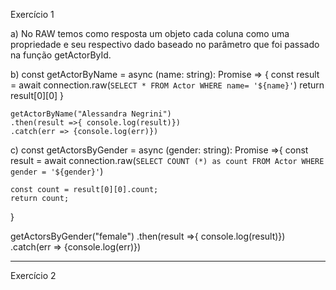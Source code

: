 Exercício 1

a) No RAW temos como resposta um objeto cada coluna como uma propriedade e seu respectivo dado baseado no parâmetro que foi passado na função getActorById.

b) const getActorByName = async (name: string): Promise<any> => {
        const result = await connection.raw(`
        SELECT * FROM Actor WHERE name= '${name}'
        `)
        return result[0][0]
    }

    getActorByName("Alessandra Negrini")
    .then(result =>{ console.log(result)})
    .catch(err => {console.log(err)})
 
 c) const getActorsByGender = async (gender: string): Promise<any> =>{
    const result = await connection.raw(`
    SELECT COUNT (*) as count FROM Actor WHERE gender = '${gender}'
    `)

    const count = result[0][0].count;
    return count;
}

getActorsByGender("female")
    .then(result =>{ console.log(result)})
    .catch(err => {console.log(err)})

---------------------------------------------------------------------------------------------------------------

Exercício 2